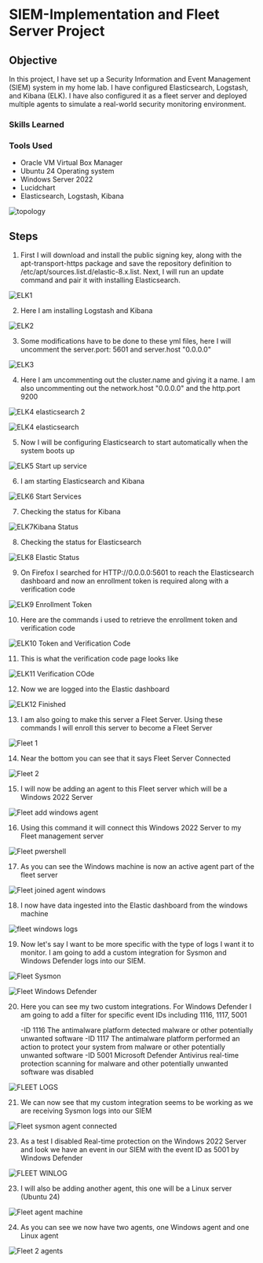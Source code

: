 # SIEM-Implementation and Fleet Server Project


## Objective

In this project, I have set up a Security Information and Event Management (SIEM) system in my home lab. I have configured Elasticsearch, Logstash, and Kibana (ELK). I have also configured it as a fleet server and deployed multiple agents to simulate a real-world security monitoring environment.


### Skills Learned



### Tools Used

- Oracle VM Virtual Box Manager
- Ubuntu 24 Operating system
- Windows Server 2022
- Lucidchart
- Elasticsearch, Logstash, Kibana
  

![topology](https://github.com/user-attachments/assets/f86f499c-57d2-4f9e-96fa-636e4b90a328)

  

## Steps


1. First I will download and install the public signing key, along with the apt-transport-https package and save the repository definition to /etc/apt/sources.list.d/elastic-8.x.list. Next, I will run an update command and pair it with installing Elasticsearch.

![ELK1](https://github.com/user-attachments/assets/d70f997b-da17-4cb6-864a-ac32af26a165)

2. Here I am installing Logstash and Kibana

![ELK2](https://github.com/user-attachments/assets/5e8d5cfe-e2d5-49c5-8d7b-24c8d1b07a71)

3. Some modifications have to be done to these yml files, here I will uncomment the server.port: 5601 and server.host "0.0.0.0"

![ELK3](https://github.com/user-attachments/assets/793c21fe-b7f7-4fc5-8abe-58a191722069)

4. Here I am uncommenting out the cluster.name and giving it a name. I am also uncommenting out the network.host "0.0.0.0" and the http.port 9200
 
![ELK4 elasticsearch 2](https://github.com/user-attachments/assets/58d25cd0-b40b-40b8-ab3c-a5189716452d)

![ELK4 elasticsearch](https://github.com/user-attachments/assets/4f5326b7-6d6b-4ed0-924f-d93411cea191)

5. Now I will be configuring Elasticsearch to start automatically when the system boots up

![ELK5 Start up service](https://github.com/user-attachments/assets/ee29d478-89d9-469e-894c-a4e586bddd2a)

6. I am starting Elasticsearch and Kibana

![ELK6 Start Services](https://github.com/user-attachments/assets/5aa60147-94b0-4df3-89e5-ccfc422b10d1)

7. Checking the status for Kibana

![ELK7Kibana Status](https://github.com/user-attachments/assets/558c738c-2ec4-4ad8-a153-7d82a6750a9e)

8. Checking the status for Elasticsearch

![ELK8 Elastic Status](https://github.com/user-attachments/assets/d820c69b-b3d5-4bc9-b889-cb4255003637)

9. On Firefox I searched for HTTP://0.0.0.0:5601 to reach the Elasticsearch dashboard and now an enrollment token is required along with a verification code

![ELK9 Enrollment Token](https://github.com/user-attachments/assets/ce92778b-4e3c-40de-9cef-caca9f7c3cdf)

10. Here are the commands i used to retrieve the enrollment token and verification code

![ELK10 Token and Verification Code](https://github.com/user-attachments/assets/fae05c30-d702-4568-bd40-e193483bd2df)

11. This is what the verification code page looks like

![ELK11 Verification COde](https://github.com/user-attachments/assets/874dc5ce-0035-40cb-8fe8-b2dde9ea6050)

12. Now we are logged into the Elastic dashboard

![ELK12 Finished](https://github.com/user-attachments/assets/7769c149-ea82-4984-83ab-be92a6608807)

13. I am also going to make this server a Fleet Server. Using these commands I will enroll this server to become a Fleet Server

![Fleet 1](https://github.com/user-attachments/assets/df118712-651f-4ef9-9216-336b56309669)

14. Near the bottom you can see that it says Fleet Server Connected

![Fleet 2](https://github.com/user-attachments/assets/eb60fdd1-1b61-4b7c-b813-1de6385cbe2f)

15. I will now be adding an agent to this Fleet server which will be a Windows 2022 Server

![Fleet add windows agent](https://github.com/user-attachments/assets/c081c10d-8307-4bc6-a8d4-7efe72b743d2)

16. Using this command it will connect this Windows 2022 Server to my Fleet management server

![Fleet pwershell](https://github.com/user-attachments/assets/bee9897f-edf7-44cf-979c-b81bb253893a)

17. As you can see the Windows machine is now an active agent part of the fleet server

![Fleet joined agent windows](https://github.com/user-attachments/assets/bee15812-e194-42bc-9ebf-dcae6dec9b72)

18. I now have data ingested into the Elastic dashboard from the windows machine

![fleet windows logs](https://github.com/user-attachments/assets/8114ed13-66e7-4dbe-b1ae-018f6c6ed64a)

19. Now let's say I want to be more specific with the type of logs I want it to monitor. I am going to add a custom integration for Sysmon and Windows Defender logs into our SIEM.

![Fleet Sysmon](https://github.com/user-attachments/assets/5fae8aa5-0acb-4456-b4b0-bdbf7a511388)

![Fleet Windows Defender](https://github.com/user-attachments/assets/00c0e927-9ee8-449b-b919-27698660b92c)

20. Here you can see my two custom integrations. For Windows Defender I am going to add a filter for specific event IDs including 1116, 1117, 5001

    -ID 1116 The antimalware platform detected malware or other potentially unwanted software
    -ID 1117 The antimalware platform performed an action to protect your system from malware or other potentially unwanted software
    -ID 5001 Microsoft Defender Antivirus real-time protection scanning for malware and other potentially unwanted software was disabled
    
![FLEET LOGS](https://github.com/user-attachments/assets/c9910228-31de-40a5-b021-9da2db47cded)


21. We can now see that my custom integration seems to be working as we are receiving Sysmon logs into our SIEM
    
![Fleet sysmon agent connected](https://github.com/user-attachments/assets/3d3fa7cc-46bc-4d7c-a3d1-4b0f0aa5fc9e)


23. As a test I disabled Real-time protection on the Windows 2022 Server and look we have an event in our SIEM with the event ID as 5001 by Windows Defender

![FLEET WINLOG](https://github.com/user-attachments/assets/9dd49188-c5c7-4181-b842-ea31900496ee)

23. I will also be adding another agent, this one will be a Linux server (Ubuntu 24)

![Fleet agent machine](https://github.com/user-attachments/assets/661a142f-c2ff-4292-9edc-961ad846c262)

24. As you can see we now have two agents, one Windows agent and one Linux agent

![Fleet 2 agents](https://github.com/user-attachments/assets/0f4a6e76-a561-4dc7-b18b-773e8a80fc8d)






















